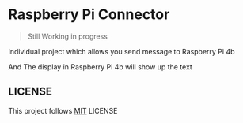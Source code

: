 # Raspberry Pi Connector

> Still Working in progress

Individual project which allows you send message to Raspberry Pi 4b
 
And The display in Raspberry Pi 4b will show up the text

## LICENSE

This project follows [MIT](LICENSE) LICENSE